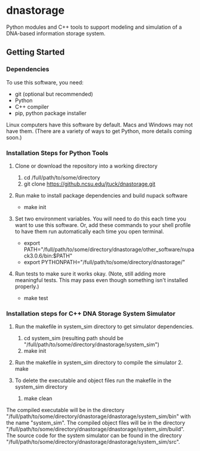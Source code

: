 # dnastorage

Python modules and C++ tools to support modeling and simulation of a DNA-based information storage system.

## Getting Started

### Dependencies

To use this software, you need:
- git (optional but recommended)
- Python
- C++ compiler
- pip, python package installer

Linux computers have this software by default. Macs and Windows may not have them. (There are a variety of ways to get Python, more details coming soon.)

### Installation Steps for Python Tools

1. Clone or download the repository into a working directory

      1. cd /full/path/to/some/directory
      2. git clone https://github.ncsu.edu/jtuck/dnastorage.git

2. Run make to install package dependencies and build nupack software

      - make init

3. Set two environment variables. You will need to do this each time you want to use this software. Or, add these commands to your shell profile to have them run automatically each time you open terminal.

      - export PATH="/full/path/to/some/directory/dnastorage/other_software/nupack3.0.6/bin:$PATH"
      - export PYTHONPATH="/full/path/to/some/directory/dnastorage/"

  
4. Run tests to make sure it works okay. (Note, still adding more meaningful tests.  This may pass even though something isn't installed properly.)

      - make test

### Installation steps for C++ DNA Storage System Simulator

1. Run the makefile in system_sim directory to get simulator dependencies.

    1. cd system_sim (resulting path should be "/full/path/to/some/directory/dnastorage/system_sim")
    2. make init

2. Run the makefile in system_sim directory to compile the simulator
   2. make

3. To delete the executable and object files run the makefile in the system_sim directory
   1. make clean


The compiled executable will be in the directory "/full/path/to/some/directory/dnastorage/dnastorage/system_sim/bin" with the name "system_sim".
The compiled object files will be in the directory "/full/path/to/some/directory/dnastorage/dnastorage/system_sim/build".
The source code for the system simulator can be found in the directory "/full/path/to/some/directory/dnastorage/dnastorage/system_sim/src".
